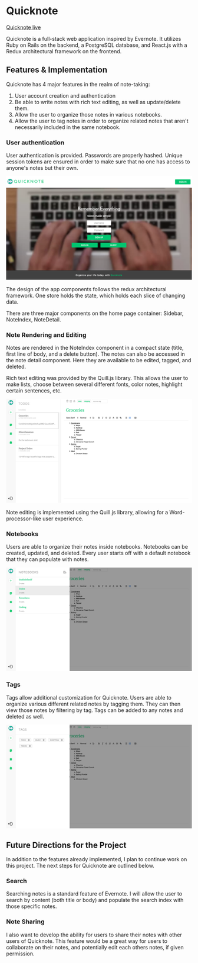 # Quicknote

[Quicknote live][heroku]

[heroku]: http://www.qcknotes.heroku.com
Quicknote is a full-stack web application inspired by Evernote.  It utilizes Ruby on Rails on the backend, a PostgreSQL database, and React.js with a Redux architectural framework on the frontend.  

## Features & Implementation

  Quicknote has 4 major features in the realm of note-taking:

  1. User account creation and authentication
  2. Be able to write notes with rich text editing, as well as update/delete them.
  3. Allow the user to organize those notes in various notebooks.
  4. Allow the user to tag notes in order to organize related notes that aren't necessarily included in the same notebook.



### User authentication

  User authentication is provided. Passwords are properly hashed. Unique session tokens are ensured in order to make sure that no one has access to anyone's notes but their own.

  ![image of user auth](/docs/production_images/splash_page.png)

  The design of the app components follows the redux architectural framework.  One store holds the state, which holds each slice of changing data.

  There are three major components on the home page container: Sidebar, NoteIndex, NoteDetail.

### Note Rendering and Editing

  Notes are rendered in the NoteIndex component in a compact state (title, first line of body, and a delete button).  The notes can also be accessed in the note detail component.  Here they are available to be edited, tagged, and deleted.

  Rich text editing was provided by the Quill.js library. This allows the user to make lists, choose between several different fonts, color notes, highlight certain sentences, etc.

![image of note index](/docs/production_images/note_detail_view.png)

Note editing is implemented using the Quill.js library, allowing for a Word-processor-like user experience.

### Notebooks

Users are able to organize their notes inside notebooks.  Notebooks can be created, updated, and deleted.  Every user starts off with a default notebook that they can populate with notes.  

![image of notebook drawer](/docs/production_images/notebook-view.png)

### Tags

Tags allow additional customization for Quicknote. Users are able to organize various different related notes by tagging them.  They can then view those notes by filtering by tag.  Tags can be added to any notes and deleted as well.

![image of tag drawer](/docs/production_images/tag-view.png)

## Future Directions for the Project

In addition to the features already implemented, I plan to continue work on this project.  The next steps for Quicknote are outlined below.

### Search

Searching notes is a standard feature of Evernote.  I will allow the user to search by content (both title or body) and populate the search index with those specific notes.

### Note Sharing

I also want to develop the ability for users to share their notes with other users of Quicknote.  This feature would be a great way for users to collaborate on their notes, and potentially edit each others notes, if given permission.
